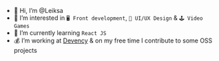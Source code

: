 - 👋 Hi, I’m @Leiksa
- 👀 I’m interested in `🖥 Front development`, `🎨 UI/UX Design` & `🕹 Video Games`
- 🌱 I’m currently learning `React JS`
- 💰 I’m working at [Devency](https://devency.fr) & on my free time I contribute to some OSS projects
